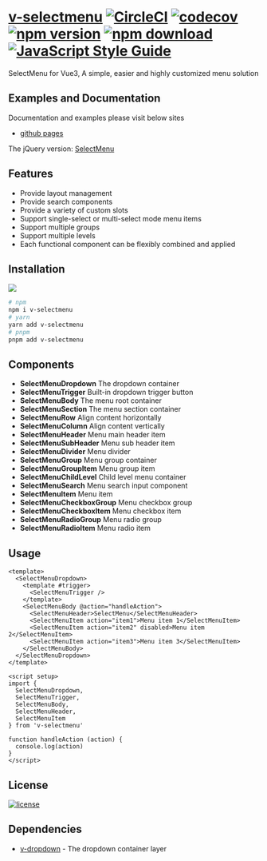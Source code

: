 # [v-selectmenu](https://terryz.github.io/vue/#/selectmenu) [![CircleCI](https://dl.circleci.com/status-badge/img/gh/TerryZ/v-selectmenu/tree/master.svg?style=svg)](https://dl.circleci.com/status-badge/redirect/gh/TerryZ/v-selectmenu/tree/master) [![codecov](https://codecov.io/gh/TerryZ/v-selectmenu/branch/master/graph/badge.svg?token=9L4eMOTMJL)](https://codecov.io/gh/TerryZ/v-selectmenu) [![npm version](https://img.shields.io/npm/v/v-selectmenu.svg)](https://www.npmjs.com/package/v-selectmenu) [![npm download](https://img.shields.io/npm/dy/v-selectmenu.svg)](https://www.npmjs.com/package/v-selectmenu) [![JavaScript Style Guide](https://img.shields.io/badge/code_style-standard-brightgreen.svg)](https://standardjs.com)

SelectMenu for Vue3, A simple, easier and highly customized menu solution

## Examples and Documentation

Documentation and examples please visit below sites

- [github pages](https://terryz.github.io/docs-vue3/select-menu/)

The jQuery version: [SelectMenu](https://github.com/TerryZ/SelectMenu)

## Features

- Provide layout management
- Provide search components
- Provide a variety of custom slots
- Support single-select or multi-select mode menu items
- Support multiple groups
- Support multiple levels
- Each functional component can be flexibly combined and applied

## Installation

<a href="https://nodei.co/npm/v-selectmenu/"><img src="https://nodei.co/npm/v-selectmenu.png"></a>

``` bash
# npm
npm i v-selectmenu
# yarn
yarn add v-selectmenu
# pnpm
pnpm add v-selectmenu
```

## Components

- **SelectMenuDropdown** The dropdown container
- **SelectMenuTrigger** Built-in dropdown trigger button
- **SelectMenuBody** The menu root container
- **SelectMenuSection** The menu section container
- **SelectMenuRow** Align content horizontally
- **SelectMenuColumn** Align content vertically
- **SelectMenuHeader** Menu main header item
- **SelectMenuSubHeader** Menu sub header item
- **SelectMenuDivider** Menu divider
- **SelectMenuGroup** Menu group container
- **SelectMenuGroupItem** Menu group item
- **SelectMenuChildLevel** Child level menu container
- **SelectMenuSearch** Menu search input component
- **SelectMenuItem** Menu item
- **SelectMenuCheckboxGroup** Menu checkbox group
- **SelectMenuCheckboxItem** Menu checkbox item
- **SelectMenuRadioGroup** Menu radio group
- **SelectMenuRadioItem** Menu radio item

## Usage

```vue
<template>
  <SelectMenuDropdown>
    <template #trigger>
      <SelectMenuTrigger />
    </template>
    <SelectMenuBody @action="handleAction">
      <SelectMenuHeader>SelectMenu</SelectMenuHeader>
      <SelectMenuItem action="item1">Menu item 1</SelectMenuItem>
      <SelectMenuItem action="item2" disabled>Menu item 2</SelectMenuItem>
      <SelectMenuItem action="item3">Menu item 3</SelectMenuItem>
    </SelectMenuBody>
  </SelectMenuDropdown>
</template>

<script setup>
import {
  SelectMenuDropdown,
  SelectMenuTrigger,
  SelectMenuBody,
  SelectMenuHeader,
  SelectMenuItem
} from 'v-selectmenu'

function handleAction (action) {
  console.log(action)
}
</script>
```

## License

[![license](https://img.shields.io/badge/license-MIT-brightgreen.svg)](https://mit-license.org/)

## Dependencies

- [v-dropdown](https://github.com/TerryZ/v-dropdown) - The dropdown container layer
